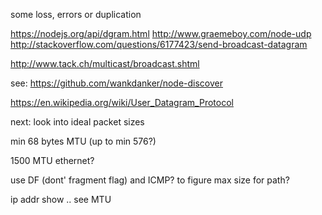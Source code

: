 some loss, errors or duplication

https://nodejs.org/api/dgram.html
http://www.graemeboy.com/node-udp
http://stackoverflow.com/questions/6177423/send-broadcast-datagram

http://www.tack.ch/multicast/broadcast.shtml

see: https://github.com/wankdanker/node-discover

https://en.wikipedia.org/wiki/User_Datagram_Protocol

next: look into ideal packet sizes

min 68 bytes MTU (up to min 576?)

1500 MTU ethernet?

use DF (dont' fragment flag) and ICMP? to figure max size for path?

ip addr show  .. see MTU

